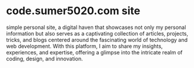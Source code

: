 # code.sumer5020.com site

simple personal site, a digital haven that showcases not only my personal information but also serves as a captivating collection of articles, projects, tricks, and blogs centered around the fascinating world of technology and web development. With this platform, I aim to share my insights, experiences, and expertise, offering a glimpse into the intricate realm of coding, design, and innovation.
